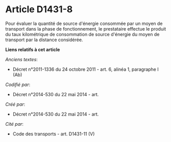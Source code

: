 # Article D1431-8

Pour évaluer la quantité de source d'énergie consommée par un moyen de transport dans la phase de fonctionnement, le
prestataire effectue le produit du taux kilométrique de consommation de source d'énergie du moyen de transport par la
distance considérée.

**Liens relatifs à cet article**

_Anciens textes_:

  - Décret n°2011-1336 du 24 octobre 2011 - art. 6, alinéa 1, paragraphe I (Ab)

_Codifié par_:

  - Décret n°2014-530 du 22 mai 2014 - art.

_Créé par_:

  - Décret n°2014-530 du 22 mai 2014 - art.

_Cité par_:

  - Code des transports - art. D1431-11 (V)

